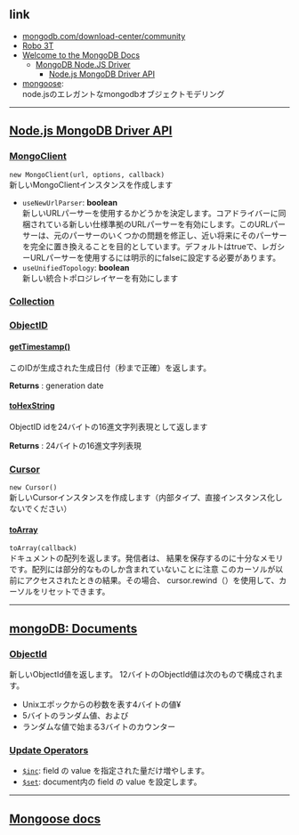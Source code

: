 ## link
- [mongodb.com/download-center/community](https://www.mongodb.com/download-center/community)
- [Robo 3T](https://robomongo.org/)
- [Welcome to the MongoDB Docs](https://docs.mongodb.com/)  
  - [MongoDB Node.JS Driver](https://mongodb.github.io/node-mongodb-native/)  
    - [Node.js MongoDB Driver API](https://mongodb.github.io/node-mongodb-native/3.3/api/)
- [mongoose](https://mongoosejs.com/):    
  node.jsのエレガントなmongodbオブジェクトモデリング

---

## [Node.js MongoDB Driver API](https://mongodb.github.io/node-mongodb-native/3.3/api/)

### [MongoClient](https://mongodb.github.io/node-mongodb-native/3.3/api/MongoClient.html)  
`new MongoClient(url, options, callback)`  
新しいMongoClientインスタンスを作成します

- `useNewUrlParser`: **boolean**  
  新しいURLパーサーを使用するかどうかを決定します。コアドライバーに同梱されている新しい仕様準拠のURLパーサーを有効にします。このURLパーサーは、元のパーサーのいくつかの問題を修正し、近い将来にそのパーサーを完全に置き換えることを目的としています。デフォルトはtrueで、レガシーURLパーサーを使用するには明示的にfalseに設定する必要があります。  
- `useUnifiedTopology`: **boolean**  
  新しい統合トポロジレイヤーを有効にします

### [Collection](./docs/Collection.md)

### [ObjectID](https://mongodb.github.io/node-mongodb-native/3.3/api/ObjectID.html)

#### [getTimestamp()](https://mongodb.github.io/node-mongodb-native/3.3/api/ObjectID.html#getTimestamp)
このIDが生成された生成日付（秒まで正確）を返します。

**Returns** :
generation date

#### [toHexString](https://mongodb.github.io/node-mongodb-native/3.3/api/ObjectID.html#toHexString)
ObjectID idを24バイトの16進文字列表現として返します

**Returns** :
24バイトの16進文字列表現

### [Cursor](https://mongodb.github.io/node-mongodb-native/3.3/api/Cursor.html)
`new Cursor()`  
新しいCursorインスタンスを作成します（内部タイプ、直接インスタンス化しないでください）

#### [toArray](https://mongodb.github.io/node-mongodb-native/3.3/api/Cursor.html#toArray)
`toArray(callback)`  
ドキュメントの配列を返します。発信者は、 結果を保存するのに十分なメモリです。配列には部分的なものしか含まれていないことに注意 このカーソルが以前にアクセスされたときの結果。その場合、 cursor.rewind（）を使用して、カーソルをリセットできます。


---

## [mongoDB: Documents](https://docs.mongodb.com/)
### [ObjectId](https://docs.mongodb.com/manual/reference/method/ObjectId/)
新しいObjectId値を返します。 12バイトのObjectId値は次のもので構成されます。
- Unixエポックからの秒数を表す4バイトの値¥
- 5バイトのランダム値、および
- ランダムな値で始まる3バイトのカウンター

### [Update Operators](https://docs.mongodb.com/manual/reference/operator/update/)
- [`$inc`](https://docs.mongodb.com/manual/reference/operator/update/inc/#up._S_inc): field の value を指定された量だけ増やします。
- [`$set`](https://docs.mongodb.com/manual/reference/operator/update/set/#up._S_set): document内の field の value を設定します。

---


## [Mongoose docs](./docs/mongoose.md)